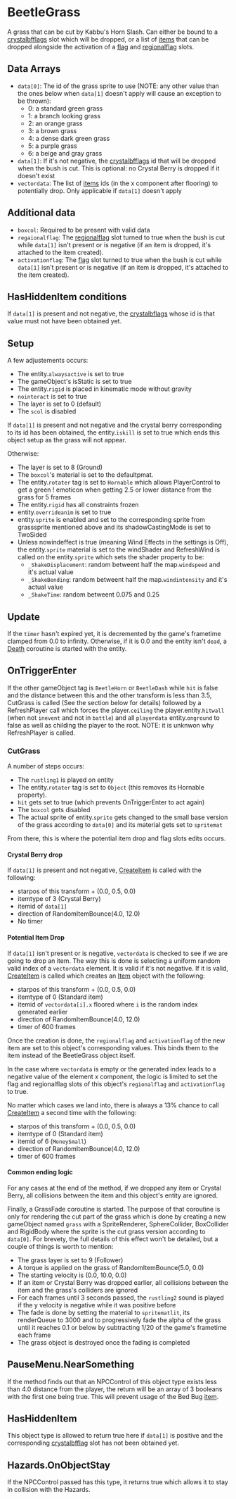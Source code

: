 # BeetleGrass
A grass that can be cut by Kabbu's Horn Slash. Can either be bound to a [crystalbfflags](../../../Enums%20and%20IDs/crystalbfflags.md) slot which will be dropped, or a list of [items](../../../Enums%20and%20IDs/Items.md) that can be dropped alongside the activation of a [flag](../../../Flags%20arrays/flags.md) and [regionalflag](../../../Flags%20arrays/Regionalflags.md) slots. 

## Data Arrays
- `data[0]`: The id of the grass sprite to use (NOTE: any other value than the ones below when `data[1]` doesn't apply will cause an exception to be thrown):
  - 0: a standard green grass
  - 1: a branch looking grass
  - 2: an orange grass
  - 3: a brown grass
  - 4: a dense dark green grass
  - 5: a purple grass
  - 6: a beige and gray grass
- `data[1]`: If it's not negative, the [crystalbfflags](../../../Enums%20and%20IDs/crystalbfflags.md) id that will be dropped when the bush is cut. This is optional: no Crystal Berry is dropped if it doesn't exist
- `vectordata`: The list of [items](../../../Enums%20and%20IDs/Items.md) ids (in the x component after flooring) to potentially drop. Only applicable if `data[1]` doesn't apply

## Additional data
- `boxcol`: Required to be present with valid data
- `regaionalflag`: The [regionalflag](../../../Flags%20arrays/Regionalflags.md) slot turned to true when the bush is cut while `data[1]` isn't present or is negative (if an item is dropped, it's attached to the item created).
- `activationflag`: The [flag](../../../Flags%20arrays/flags.md) slot turned to true when the bush is cut while `data[1]` isn't present or is negative (if an item is dropped, it's attached to the item created).

## HasHiddenItem conditions
If `data[1]` is present and not negative, the [crystalbflags](../../Enums%20and%20IDs/crystalbfflags.md) whose id is that value must not have been obtained yet.

## Setup
A few adjustements occurs:
- The entity.`alwaysactive` is set to true
- The gameObject's isStatic is set to true
- The entity.`rigid` is placed in kinematic mode without gravity
- `nointeract` is set to true
- The layer is set to 0 (default)
- The `scol` is disabled

If `data[1]` is present and not negative and the crystal berry corresponding to its id has been obtained, the entity.`iskill` is set to true which ends this object setup as the grass will not appear.

Otherwise:
- The layer is set to 8 (Ground) 
- The `boxcol`'s material is set to the defaultpmat. 
- The entity.`rotater` tag is set to `Hornable` which allows PlayerControl to get a green ! emoticon when getting 2.5 or lower distance from the grass for 5 frames
- The entity.`rigid` has all constraints frozen
- entity.`overrideanim` is set to true
- entity.`sprite` is enabled and set to the corresponding sprite from grasssprite mentioned above and its shadowCastingMode is set to TwoSided
- Unless nowindeffect is true (meaning Wind Effects in the settings is Off), the entity.`sprite` material is set to the windShader and RefreshWind is called on the entity.`sprite` which sets the shader property to be:
  - `_ShakeDisplacement`: random betweent half the map.`windspeed` and it's actual value
  - `_ShakeBending`: random betweent half the map.`windintensity` and it's actual value
  - `_ShakeTime`: random betweent 0.075 and 0.25

## Update
If the `timer` hasn't expired yet, it is decremented by the game's frametime clamped from 0.0 to infinity. Otherwise, if it is 0.0 and the entity isn't `dead`, a [Death](../../EntityControl/Notable%20methods/Death.md) coroutine is started with the entity.

## OnTriggerEnter
If the other gameObject tag is `BeetleHorn` or `BeetleDash` while `hit` is false and the distance between this and the other transform is less than 3.5, CutGrass is called (See the section below for details) followed by a RefreshPlayer call which forces the player.`ceiling` the player.entity.`hitwall` (when not `inevent` and not in `battle`) and all `playerdata` entity.`onground` to false as well as childing the player to the root. NOTE: it is unknwon why RefreshPlayer is called.

### CutGrass
A number of steps occurs:
- The `rustling1` is played on entity
- The entity.`rotater` tag is set to `Object` (this removes its Hornable property).
- `hit` gets set to true (which prevents OnTriggerEnter to act again)
- The `boxcol` gets disabled
- The actual sprite of entity.`sprite` gets changed to the small base version of the grass according to `data[0]` and its material gets set to `spritemat`

From there, this is where the potential item drop and flag slots edits occurs.

#### Crystal Berry drop
If `data[1]` is present and not negative, [CreateItem](Item.md#entitycontrolcreateitem) is called with the following:
- starpos of this transform + (0.0, 0.5, 0.0)
- itemtype of 3 (Crystal Berry)
- itemid of `data[1]`
- direction of RandomItemBounce(4.0, 12.0)
- No timer

#### Potential Item Drop
If `data[1]` isn't present or is negative, `vectordata` is checked to see if we are going to drop an item. The way this is done is selecting a uniform random valid index of a `vectordata` element. It is valid if it's not negative. If it is valid, [CreateItem](Item.md#entitycontrolcreateitem) is called which creates an [Item](Item.md) object with the following:
- starpos of this transform + (0.0, 0.5, 0.0)
- itemtype of 0 (Standard item)
- itemid of `vectordata[i].x` floored where `i` is the random index generated earlier
- direction of RandomItemBounce(4.0, 12.0)
- timer of 600 frames

Once the creation is done, the `regionalflag` and `activationflag` of the new item are set to this object's corresponding values. This binds them to the item instead of the BeetleGrass object itself.

In the case where `vectordata` is empty or the generated index leads to a negative value of the element x component, the logic is limited to set the flag and regionalflag slots of this object's `regionalflag` and `activationflag` to true.

No matter which cases we land into, there is always a 13% chance to call [CreateItem](Item.md#entitycontrolcreateitem) a second time with the following:
- starpos of this transform + (0.0, 0.5, 0.0)
- itemtype of 0 (Standard item)
- itemid of 6 (`MoneySmall`)
- direction of RandomItemBounce(4.0, 12.0)
- timer of 600 frames

#### Common ending logic
For any cases at the end of the method, if we dropped any item or Crystal Berry, all collisions between the item and this object's entity are ignored.

Finally, a GrassFade coroutine is started. The purpose of that coroutine is only for rendering the cut part of the grass which is done by creating a new gameObject named `grass` with a SpriteRenderer, SphereCollider, BoxCollider and RigidBody where the sprite is the cut grass version according to `data[0]`. For brevety, the full details of this effect won't be detailed, but a couple of things is worth to mention:
- The grass layer is set to 9 (Follower)
- A torque is applied on the grass of RandomItemBounce(5.0, 0.0)
- The starting velocity is (0.0, 10.0, 0.0)
- If an item or Crystal Berry was dropped earlier, all collisions between the item and the grass's colliders are ignored
- For each frames until 3 seconds passed, the `rustling2` sound is played if the y velocity is negative while it was positive before
- The fade is done by setting the material to `spritematlit`, its renderQueue to 3000 and to progressively fade the alpha of the grass until it reaches 0.1 or below by subtracting 1/20 of the game's frametime each frame
- The grass object is destroyed once the fading is completed

## PauseMenu.NearSomething
If the method finds out that an NPCControl of this object type exists less than 4.0 distance from the player, the return will be an array of 3 booleans with the first one being true. This will prevent usage of the Bed Bug [item](../../../Enums%20and%20IDs/Items.md).

## HasHiddenItem
This object type is allowed to return true here if `data[1]` is positive and the corresponding [crystalbfflag](../../../Enums%20and%20IDs/crystalbfflags.md) slot has not been obtained yet.

## Hazards.OnObjectStay
If the NPCControl passed has this type, it returns true which allows it to stay in collision with the Hazards.